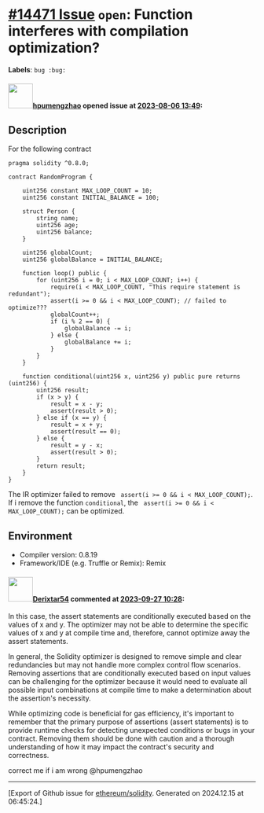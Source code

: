 # [\#14471 Issue](https://github.com/ethereum/solidity/issues/14471) `open`: Function interferes with compilation optimization?
**Labels**: `bug :bug:`


#### <img src="https://avatars.githubusercontent.com/u/36286293?u=f306f15a88c782c6c2ac589bed04f9844e6f4e2c&v=4" width="50">[hpumengzhao](https://github.com/hpumengzhao) opened issue at [2023-08-06 13:49](https://github.com/ethereum/solidity/issues/14471):

## Description

For the following contract
```solidity
pragma solidity ^0.8.0;

contract RandomProgram {
    
    uint256 constant MAX_LOOP_COUNT = 10;
    uint256 constant INITIAL_BALANCE = 100;
    
    struct Person {
        string name;
        uint256 age;
        uint256 balance;
    }

    uint256 globalCount;
    uint256 globalBalance = INITIAL_BALANCE;
    
    function loop() public {
        for (uint256 i = 0; i < MAX_LOOP_COUNT; i++) {
            require(i < MAX_LOOP_COUNT, "This require statement is redundant");
            assert(i >= 0 && i < MAX_LOOP_COUNT); // failed to optimize???
            globalCount++;
            if (i % 2 == 0) {
                globalBalance -= i;
            } else {
                globalBalance += i;
            }
        }
    }
    
    function conditional(uint256 x, uint256 y) public pure returns (uint256) {
        uint256 result;
        if (x > y) {
            result = x - y;
            assert(result > 0);
        } else if (x == y) {
            result = x + y;
            assert(result == 0);
        } else {
            result = y - x;
            assert(result > 0);
        }
        return result;
    }
}
```
The IR optimizer failed to remove `` assert(i >= 0 && i < MAX_LOOP_COUNT);``.
If i remove the function ``conditional``, the `` assert(i >= 0 && i < MAX_LOOP_COUNT);`` can be optimized.

## Environment

- Compiler version: 0.8.19
- Framework/IDE (e.g. Truffle or Remix): Remix



#### <img src="https://avatars.githubusercontent.com/u/86204779?u=abc80730e2e0e75a9083e5202137a7c9f236a77a&v=4" width="50">[Derixtar54](https://github.com/Derixtar54) commented at [2023-09-27 10:28](https://github.com/ethereum/solidity/issues/14471#issuecomment-1737131232):

In this case, the assert statements are conditionally executed based on the values of x and y. The optimizer may not be able to determine the specific values of x and y at compile time and, therefore, cannot optimize away the assert statements.

In general, the Solidity optimizer is designed to remove simple and clear redundancies but may not handle more complex control flow scenarios. Removing assertions that are conditionally executed based on input values can be challenging for the optimizer because it would need to evaluate all possible input combinations at compile time to make a determination about the assertion's necessity.

While optimizing code is beneficial for gas efficiency, it's important to remember that the primary purpose of assertions (assert statements) is to provide runtime checks for detecting unexpected conditions or bugs in your contract. Removing them should be done with caution and a thorough understanding of how it may impact the contract's security and correctness.

correct  me if i am wrong @hpumengzhao


-------------------------------------------------------------------------------



[Export of Github issue for [ethereum/solidity](https://github.com/ethereum/solidity). Generated on 2024.12.15 at 06:45:24.]
